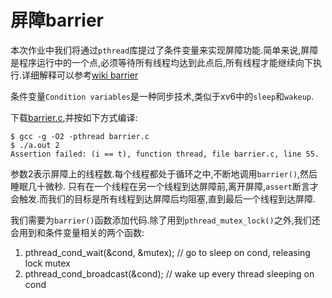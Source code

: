 # 屏障barrier

本次作业中我们将通过`pthread`库提过了条件变量来实现屏障功能.简单来说,屏障是程序运行中的一个点,必须等待所有线程均达到此点后,所有线程才能继续向下执行.详细解释可以参考[wiki barrier](https://en.wikipedia.org/wiki/Barrier_(computer_science))

条件变量`Condition variables`是一种同步技术,类似于xv6中的`sleep`和`wakeup`.

下载[barrier.c](https://pdos.csail.mit.edu/6.828/2017/homework/barrier.c),并按如下方式编译:
```
$ gcc -g -O2 -pthread barrier.c
$ ./a.out 2
Assertion failed: (i == t), function thread, file barrier.c, line 55.
```

参数2表示屏障上的线程数.每个线程都处于循环之中,不断地调用`barrier()`,然后睡眠几十微秒.
只有在一个线程在另一个线程到达屏障前,离开屏障,`assert`断言才会触发.而我们的目标是所有线程到达屏障后均阻塞,直到最后一个线程到达屏障.

我们需要为`barrier()`函数添加代码.除了用到`pthread_mutex_lock()`之外,我们还会用到和条件变量相关的两个函数:
1. pthread_cond_wait(&cond, &mutex);  // go to sleep on cond, releasing lock mutex
2. pthread_cond_broadcast(&cond);     // wake up every thread sleeping on cond

